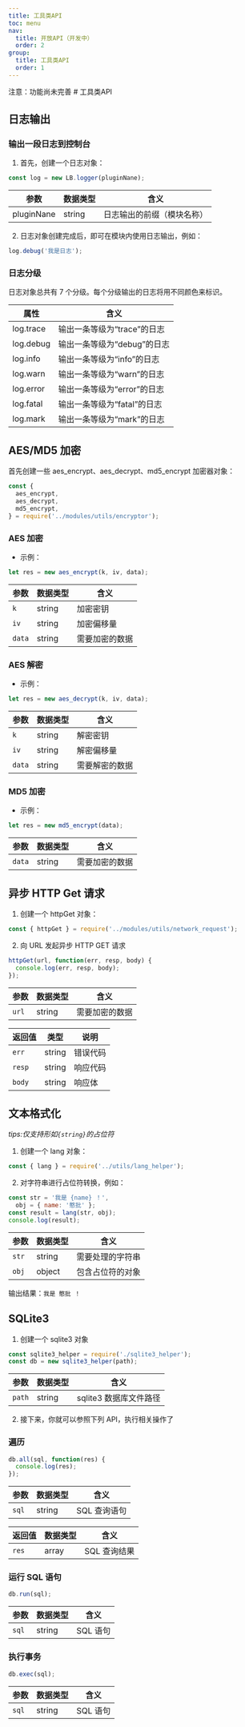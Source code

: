 ```yaml
---
title: 工具类API
toc: menu
nav:
  title: 开放API（开发中）
  order: 2
group:
  title: 工具类API
  order: 1
---
```


<Alert type="error">
  注意：功能尚未完善
</Alert>
# 工具类API

## 日志输出

### 输出一段日志到控制台

1. 首先，创建一个日志对象：

```javascript
const log = new LB.logger(pluginNane);
```

| 参数       | 数据类型 | 含义                       |
| ---------- | -------- | -------------------------- |
| pluginNane | string   | 日志输出的前缀（模块名称） |

2. 日志对象创建完成后，即可在模块内使用日志输出，例如：

```javascript
log.debug('我是日志');
```

### 日志分级

日志对象总共有 7 个分级。每个分级输出的日志将用不同颜色来标识。

| 属性      | 含义                        |
| --------- | --------------------------- |
| log.trace | 输出一条等级为“trace”的日志 |
| log.debug | 输出一条等级为“debug”的日志 |
| log.info  | 输出一条等级为“info”的日志  |
| log.warn  | 输出一条等级为“warn”的日志  |
| log.error | 输出一条等级为“error”的日志 |
| log.fatal | 输出一条等级为“fatal”的日志 |
| log.mark  | 输出一条等级为“mark”的日志  |

## AES/MD5 加密

首先创建一些 aes_encrypt、aes_decrypt、md5_encrypt 加密器对象：

```js
const {
  aes_encrypt,
  aes_decrypt,
  md5_encrypt,
} = require('../modules/utils/encryptor');
```

### AES 加密

- 示例：

```js
let res = new aes_encrypt(k, iv, data);
```

| 参数   | 数据类型 | 含义           |
| ------ | -------- | -------------- |
| `k`    | string   | 加密密钥       |
| `iv`   | string   | 加密偏移量     |
| `data` | string   | 需要加密的数据 |

### AES 解密

- 示例：

```js
let res = new aes_decrypt(k, iv, data);
```

| 参数   | 数据类型 | 含义           |
| ------ | -------- | -------------- |
| `k`    | string   | 解密密钥       |
| `iv`   | string   | 解密偏移量     |
| `data` | string   | 需要解密的数据 |

### MD5 加密

- 示例：

```js
let res = new md5_encrypt(data);
```

| 参数   | 数据类型 | 含义           |
| ------ | -------- | -------------- |
| `data` | string   | 需要加密的数据 |

## 异步 HTTP Get 请求

1. 创建一个 httpGet 对象：

```js
const { httpGet } = require('../modules/utils/network_request');
```

2. 向 URL 发起异步 HTTP GET 请求

```js
httpGet(url, function(err, resp, body) {
  console.log(err, resp, body);
});
```

| 参数  | 数据类型 | 含义           |
| ----- | -------- | -------------- |
| `url` | string   | 需要加密的数据 |

| 返回值 | 类型   | 说明     |
| ------ | ------ | -------- |
| `err`  | string | 错误代码 |
| `resp` | string | 响应代码 |
| `body` | string | 响应体   |

## 文本格式化

_tips:仅支持形如`{string}`的占位符_

1. 创建一个 lang 对象：

```js
const { lang } = require('../utils/lang_helper');
```

2. 对字符串进行占位符转换，例如：

```js
const str = '我是 {name} ！',
  obj = { name: '憨批' };
const result = lang(str, obj);
console.log(result);
```

| 参数  | 数据类型 | 含义             |
| ----- | -------- | ---------------- |
| `str` | string   | 需要处理的字符串 |
| `obj` | object   | 包含占位符的对象 |

输出结果：`我是 憨批 ！`

## SQLite3

1. 创建一个 sqlite3 对象

```js
const sqlite3_helper = require('./sqlite3_helper');
const db = new sqlite3_helper(path);
```

| 参数   | 数据类型 | 含义                   |
| ------ | -------- | ---------------------- |
| `path` | string   | sqlite3 数据库文件路径 |

2. 接下来，你就可以参照下列 API，执行相关操作了

### 遍历

```js
db.all(sql, function(res) {
  console.log(res);
});
```

| 参数  | 数据类型 | 含义         |
| ----- | -------- | ------------ |
| `sql` | string   | SQL 查询语句 |

| 返回值 | 数据类型 | 含义         |
| ------ | -------- | ------------ |
| `res`  | array    | SQL 查询结果 |

### 运行 SQL 语句

```js
db.run(sql);
```

| 参数  | 数据类型 | 含义     |
| ----- | -------- | -------- |
| `sql` | string   | SQL 语句 |

### 执行事务

```js
db.exec(sql);
```

| 参数  | 数据类型 | 含义     |
| ----- | -------- | -------- |
| `sql` | string   | SQL 语句 |
